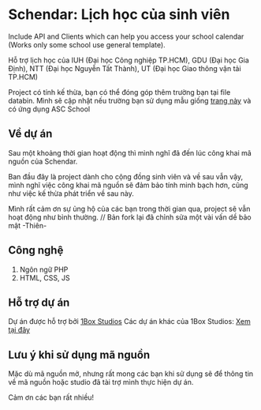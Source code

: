 # Schendar: Lịch học của sinh viên

Include API and Clients which can help you access your school calendar (Works only some school use general template).

Hỗ trợ lịch học của IUH (Đại học Công nghiệp TP.HCM), GDU (Đại học Gia Định), NTT (Đại học Nguyễn Tất Thành), UT (Đại học Giao thông vận tải TP.HCM)

Project có tính kế thừa, bạn có thể đóng góp thêm trường bạn tại file databin. Mình sẽ cập nhật nếu trường bạn sử dụng mẫu giống [trang này](https://sv.iuh.edu.vn) và có ứng dụng ASC School

## Về dự án

Sau một khoảng thời gian hoạt động thì mình nghĩ đã đến lúc công khai mã nguồn của Schendar. 

Ban đầu đây là project dành cho cộng đồng sinh viên và về sau vẫn vậy, mình nghĩ việc công khai mã nguồn sẽ đảm bảo tính minh bạch hơn, cũng như việc kế thừa phát triển về sau này.

Mình rất cảm ơn sự ủng hộ của các bạn trong thời gian qua, project sẽ vẫn hoạt động như bình thường.
// Bản fork lại đã chỉnh sửa một vài vấn dề bảo mật -Thiên-

## Công nghệ

1. Ngôn ngữ PHP
2. HTML, CSS, JS
## Hỗ trợ dự án

Dự án được hỗ trợ bởi [1Box Studios](https://1boxstudios.com)
Các dự án khác của 1Box Studios: [Xem tại đây](https://1boxstudios.com/our-release-products/)

## Lưu ý khi sử dụng mã nguồn

Mặc dù mã nguồn mở, nhưng rất mong các bạn khi sử dụng sẽ để thông tin về mã nguồn hoặc studio đã tài trợ mình thực hiện dự án.

Cảm ơn các bạn rất nhiều! 
